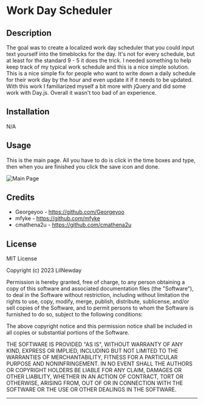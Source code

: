 # Work Day Scheduler

## Description

The goal was to create a localized work day scheduler that you could input text yourself into the timeblocks for the day. It's not for every schedule, but at least for the standard 9 - 5 it does the trick. I needed something to help keep track of my typical work schedule and this is a nice simple solution. This is a nice simple fix for people who want to write down a daily schedule for their work day by the hour and even update it if it needs to be updated. With this work I familiarized myself a bit more with jQuery and did some work with Day.js. Overall it wasn't too bad of an experience.

## Installation

N/A

## Usage

This is the main page. All you have to do is click in the time boxes and type, then when you are finished you click the save icon and done.

![Main Page](https://user-images.githubusercontent.com/115208733/227870031-0d9f482a-4581-4006-9342-104c5a5c0470.png)

## Credits

- Georgeyoo - https://github.com/Georgeyoo
- mfyke - https://github.com/mfyke
- cmathena2u - https://github.com/cmathena2u

## License

MIT License

Copyright (c) 2023 LilNewday

Permission is hereby granted, free of charge, to any person obtaining a copy
of this software and associated documentation files (the "Software"), to deal
in the Software without restriction, including without limitation the rights
to use, copy, modify, merge, publish, distribute, sublicense, and/or sell
copies of the Software, and to permit persons to whom the Software is
furnished to do so, subject to the following conditions:

The above copyright notice and this permission notice shall be included in all
copies or substantial portions of the Software.

THE SOFTWARE IS PROVIDED "AS IS", WITHOUT WARRANTY OF ANY KIND, EXPRESS OR
IMPLIED, INCLUDING BUT NOT LIMITED TO THE WARRANTIES OF MERCHANTABILITY,
FITNESS FOR A PARTICULAR PURPOSE AND NONINFRINGEMENT. IN NO EVENT SHALL THE
AUTHORS OR COPYRIGHT HOLDERS BE LIABLE FOR ANY CLAIM, DAMAGES OR OTHER
LIABILITY, WHETHER IN AN ACTION OF CONTRACT, TORT OR OTHERWISE, ARISING FROM,
OUT OF OR IN CONNECTION WITH THE SOFTWARE OR THE USE OR OTHER DEALINGS IN THE
SOFTWARE.

---
